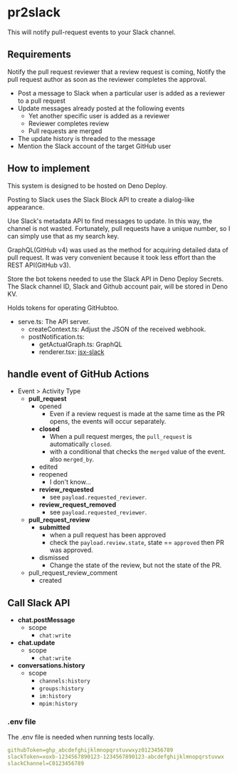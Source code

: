 # pr2slack

This will notify pull-request events to your Slack channel.

## Requirements

Notify the pull request reviewer that a review request is coming,
Notify the pull request author as soon as the reviewer completes the approval.

- Post a message to Slack when a particular user is added as a reviewer to a pull request
- Update messages already posted at the following events
    - Yet another specific user is added as a reviewer
    - Reviewer completes review
    - Pull requests are merged
- The update history is threaded to the message
- Mention the Slack account of the target GitHub user

## How to implement

This system is designed to be hosted on Deno Deploy.

Posting to Slack uses the Slack Block API to create a dialog-like appearance.

Use Slack's metadata API to find messages to update. In this way, the channel is not wasted.
Fortunately, pull requests have a unique number, so I can simply use that as my search key.

GraphQL(GitHub v4) was used as the method for acquiring detailed data of pull request.
It was very convenient because it took less effort than the REST API(GitHub v3).

Store the bot tokens needed to use the Slack API in Deno Deploy Secrets. 
The Slack channel ID, Slack and Github account pair, will be stored in Deno KV.

Holds tokens for operating GitHubtoo.

- serve.ts: The API server.
  - createContext.ts: Adjust the JSON of the received webhook.
  - postNotification.ts:
      - getActualGraph.ts: GraphQL 
      - renderer.tsx: [jsx-slack](https://github.com/yhatt/jsx-slack)

## handle event of GitHub Actions

- Event > Activity Type
    - **pull_request**
        - opened
            - Even if a review request is made at the same time as the PR opens, the events will occur separately.
        - **closed**
            - When a pull request merges, the `pull_request` is automatically `closed`.
            - with a conditional that checks the `merged` value of the event. also `merged_by`.
        - edited
        - reopened
            - I don't know...
        - **review_requested**
            - see `payload.requested_reviewer`.
        - **review_request_removed**
            - see `payload.requested_reviewer`.
    - **pull_request_review**
        - **submitted**
            - when a pull request has been approved
            - check the `payload.review.state`, state == `approved` then PR was approved.
        - dismissed
            - Change the state of the review, but not the state of the PR.
    - pull_request_review_comment
        - created

## Call Slack API

- **chat.postMessage**
    - scope
        - `chat:write`
- **chat.update**
    - scope
        - `chat:write`
- **conversations.history**
    - scope
        - `channels:history`
        - `groups:history`
        - `im:history`
        - `mpim:history`

### .env file

The .env file is needed when running tests locally.

```yml
githubToken=ghp_abcdefghijklmnopqrstuvwxyz0123456789
slackToken=xoxb-1234567890123-1234567890123-abcdefghijklmnopqrstuvwx
slackChannel=C0123456789
```
